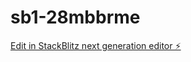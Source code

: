 # sb1-28mbbrme

[Edit in StackBlitz next generation editor ⚡️](https://stackblitz.com/~/github.com/BEN-MKM/sb1-28mbbrme)